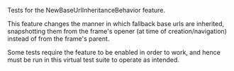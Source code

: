 Tests for the NewBaseUrlInheritanceBehavior feature.

This feature changes the manner in which fallback base urls are inherited,
snapshotting them from the frame's opener (at time of creation/navigation)
instead of from the frame's parent.

Some tests require the feature to be enabled in order to work, and hence
must be run in this virtual test suite to operate as intended.
